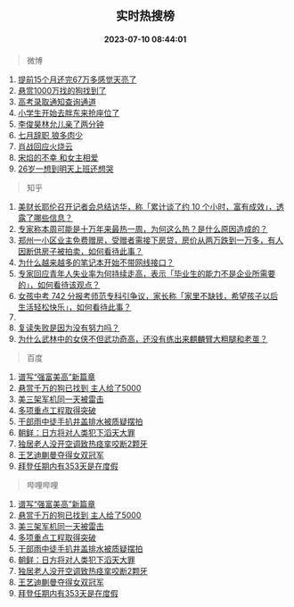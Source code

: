 <div align="center"><h2>实时热搜榜</h2><h4>2023-07-10 08:44:01</h4></div>

> 微博  

1. [提前15个月还完67万多感觉天亮了](https://s.weibo.com/weibo?q=%23%E6%8F%90%E5%89%8D15%E4%B8%AA%E6%9C%88%E8%BF%98%E5%AE%8C67%E4%B8%87%E5%A4%9A%E6%84%9F%E8%A7%89%E5%A4%A9%E4%BA%AE%E4%BA%86%23&t=31&band_rank=1&Refer=top)<br />
2. [悬赏1000万找的狗找到了](https://s.weibo.com/weibo?q=%23%E6%82%AC%E8%B5%8F1000%E4%B8%87%E6%89%BE%E7%9A%84%E7%8B%97%E6%89%BE%E5%88%B0%E4%BA%86%23&t=31&band_rank=2&Refer=top)<br />
3. [高考录取通知查询通道](https://s.weibo.com/weibo?q=%23%E9%AB%98%E8%80%83%E5%BD%95%E5%8F%96%E9%80%9A%E7%9F%A5%E6%9F%A5%E8%AF%A2%E9%80%9A%E9%81%93%23&t=31&band_rank=3&Refer=top)<br />
4. [小学生开始去胖东来抢座位了](https://s.weibo.com/weibo?q=%23%E5%B0%8F%E5%AD%A6%E7%94%9F%E5%BC%80%E5%A7%8B%E5%8E%BB%E8%83%96%E4%B8%9C%E6%9D%A5%E6%8A%A2%E5%BA%A7%E4%BD%8D%E4%BA%86%23&t=31&band_rank=4&Refer=top)<br />
5. [李俊昊林允儿亲了两分钟](https://s.weibo.com/weibo?q=%23%E6%9D%8E%E4%BF%8A%E6%98%8A%E6%9E%97%E5%85%81%E5%84%BF%E4%BA%B2%E4%BA%86%E4%B8%A4%E5%88%86%E9%92%9F%23&t=31&band_rank=5&Refer=top)<br />
6. [七月辞职 狼多肉少](https://s.weibo.com/weibo?q=%E4%B8%83%E6%9C%88%E8%BE%9E%E8%81%8C%20%E7%8B%BC%E5%A4%9A%E8%82%89%E5%B0%91&t=31&band_rank=6&Refer=top)<br />
7. [肖战回应火烧云](https://s.weibo.com/weibo?q=%23%E8%82%96%E6%88%98%E5%9B%9E%E5%BA%94%E7%81%AB%E7%83%A7%E4%BA%91%23&t=31&band_rank=7&Refer=top)<br />
8. [宋焰的不幸 和女主相爱](https://s.weibo.com/weibo?q=%E5%AE%8B%E7%84%B0%E7%9A%84%E4%B8%8D%E5%B9%B8%20%E5%92%8C%E5%A5%B3%E4%B8%BB%E7%9B%B8%E7%88%B1&t=31&band_rank=8&Refer=top)<br />
9. [26岁一想到明天上班还想哭](https://s.weibo.com/weibo?q=%2326%E5%B2%81%E4%B8%80%E6%83%B3%E5%88%B0%E6%98%8E%E5%A4%A9%E4%B8%8A%E7%8F%AD%E8%BF%98%E6%83%B3%E5%93%AD%23&t=31&band_rank=9&Refer=top)<br />

> 知乎  

1. [美财长耶伦召开记者会总结访华，称「累计谈了约 10 个小时，富有成效」，透露了哪些信息？](https://www.zhihu.com/question/611205658)<br />
2. [专家称本周可能是十万年来最热一周，为何这么热？是什么原因造成的？](https://www.zhihu.com/question/611194015)<br />
3. [郑州一小区业主免费赠房，受赠者需接下房贷，房价从两万跌到一万多，有人因断供房子被拍卖，如何看待此事？](https://www.zhihu.com/question/611125322)<br />
4. [为什么越来越多的笔记本开始不带网线接口？](https://www.zhihu.com/question/604395192)<br />
5. [专家回应青年人失业率为何持续走高，表示「毕业生的能力不是企业所需要的」，如何看待该观点？](https://www.zhihu.com/question/611222540)<br />
6. [女孩中考 742 分报考师范专科引争议，家长称「家里不缺钱，希望孩子以后生活轻松快乐」，如何看待此事？](https://www.zhihu.com/question/611196621)<br />
7. []()<br />
8. [复读失败是因为没有努力吗？](https://www.zhihu.com/question/609618564)<br />
9. [为什么武林中的女侠不但武功奇高，还没有练出来麒麟臂大粗腿和老茧？](https://www.zhihu.com/question/278326506)<br />

> 百度  

1. [谱写“强富美高”新篇章](https://www.baidu.com/s?wd=%E8%B0%B1%E5%86%99%E2%80%9C%E5%BC%BA%E5%AF%8C%E7%BE%8E%E9%AB%98%E2%80%9D%E6%96%B0%E7%AF%87%E7%AB%A0&sa=fyb_news&rsv_dl=fyb_news)<br />
2. [悬赏千万的狗已找到 主人给了5000](https://www.baidu.com/s?wd=%E6%82%AC%E8%B5%8F%E5%8D%83%E4%B8%87%E7%9A%84%E7%8B%97%E5%B7%B2%E6%89%BE%E5%88%B0+%E4%B8%BB%E4%BA%BA%E7%BB%99%E4%BA%865000&sa=fyb_news&rsv_dl=fyb_news)<br />
3. [美三架军机同一天被雷击](https://www.baidu.com/s?wd=%E7%BE%8E%E4%B8%89%E6%9E%B6%E5%86%9B%E6%9C%BA%E5%90%8C%E4%B8%80%E5%A4%A9%E8%A2%AB%E9%9B%B7%E5%87%BB&sa=fyb_news&rsv_dl=fyb_news)<br />
4. [多项重点工程取得突破](https://www.baidu.com/s?wd=%E5%A4%9A%E9%A1%B9%E9%87%8D%E7%82%B9%E5%B7%A5%E7%A8%8B%E5%8F%96%E5%BE%97%E7%AA%81%E7%A0%B4&sa=fyb_news&rsv_dl=fyb_news)<br />
5. [干部雨中徒手扒井盖排水被质疑摆拍](https://www.baidu.com/s?wd=%E5%B9%B2%E9%83%A8%E9%9B%A8%E4%B8%AD%E5%BE%92%E6%89%8B%E6%89%92%E4%BA%95%E7%9B%96%E6%8E%92%E6%B0%B4%E8%A2%AB%E8%B4%A8%E7%96%91%E6%91%86%E6%8B%8D&sa=fyb_news&rsv_dl=fyb_news)<br />
6. [朝鲜：日方将对人类犯下滔天大罪](https://www.baidu.com/s?wd=%E6%9C%9D%E9%B2%9C%EF%BC%9A%E6%97%A5%E6%96%B9%E5%B0%86%E5%AF%B9%E4%BA%BA%E7%B1%BB%E7%8A%AF%E4%B8%8B%E6%BB%94%E5%A4%A9%E5%A4%A7%E7%BD%AA&sa=fyb_news&rsv_dl=fyb_news)<br />
7. [独居老人没开空调致热痉挛咬断2颗牙](https://www.baidu.com/s?wd=%E7%8B%AC%E5%B1%85%E8%80%81%E4%BA%BA%E6%B2%A1%E5%BC%80%E7%A9%BA%E8%B0%83%E8%87%B4%E7%83%AD%E7%97%89%E6%8C%9B%E5%92%AC%E6%96%AD2%E9%A2%97%E7%89%99&sa=fyb_news&rsv_dl=fyb_news)<br />
8. [王艺迪蒯曼夺得女双冠军](https://www.baidu.com/s?wd=%E7%8E%8B%E8%89%BA%E8%BF%AA%E8%92%AF%E6%9B%BC%E5%A4%BA%E5%BE%97%E5%A5%B3%E5%8F%8C%E5%86%A0%E5%86%9B&sa=fyb_news&rsv_dl=fyb_news)<br />
9. [拜登任期内有353天是在度假](https://www.baidu.com/s?wd=%E6%8B%9C%E7%99%BB%E4%BB%BB%E6%9C%9F%E5%86%85%E6%9C%89353%E5%A4%A9%E6%98%AF%E5%9C%A8%E5%BA%A6%E5%81%87&sa=fyb_news&rsv_dl=fyb_news)<br />

> 哔哩哔哩  

1. [谱写“强富美高”新篇章](https://www.baidu.com/s?wd=%E8%B0%B1%E5%86%99%E2%80%9C%E5%BC%BA%E5%AF%8C%E7%BE%8E%E9%AB%98%E2%80%9D%E6%96%B0%E7%AF%87%E7%AB%A0&sa=fyb_news&rsv_dl=fyb_news)<br />
2. [悬赏千万的狗已找到 主人给了5000](https://www.baidu.com/s?wd=%E6%82%AC%E8%B5%8F%E5%8D%83%E4%B8%87%E7%9A%84%E7%8B%97%E5%B7%B2%E6%89%BE%E5%88%B0+%E4%B8%BB%E4%BA%BA%E7%BB%99%E4%BA%865000&sa=fyb_news&rsv_dl=fyb_news)<br />
3. [美三架军机同一天被雷击](https://www.baidu.com/s?wd=%E7%BE%8E%E4%B8%89%E6%9E%B6%E5%86%9B%E6%9C%BA%E5%90%8C%E4%B8%80%E5%A4%A9%E8%A2%AB%E9%9B%B7%E5%87%BB&sa=fyb_news&rsv_dl=fyb_news)<br />
4. [多项重点工程取得突破](https://www.baidu.com/s?wd=%E5%A4%9A%E9%A1%B9%E9%87%8D%E7%82%B9%E5%B7%A5%E7%A8%8B%E5%8F%96%E5%BE%97%E7%AA%81%E7%A0%B4&sa=fyb_news&rsv_dl=fyb_news)<br />
5. [干部雨中徒手扒井盖排水被质疑摆拍](https://www.baidu.com/s?wd=%E5%B9%B2%E9%83%A8%E9%9B%A8%E4%B8%AD%E5%BE%92%E6%89%8B%E6%89%92%E4%BA%95%E7%9B%96%E6%8E%92%E6%B0%B4%E8%A2%AB%E8%B4%A8%E7%96%91%E6%91%86%E6%8B%8D&sa=fyb_news&rsv_dl=fyb_news)<br />
6. [朝鲜：日方将对人类犯下滔天大罪](https://www.baidu.com/s?wd=%E6%9C%9D%E9%B2%9C%EF%BC%9A%E6%97%A5%E6%96%B9%E5%B0%86%E5%AF%B9%E4%BA%BA%E7%B1%BB%E7%8A%AF%E4%B8%8B%E6%BB%94%E5%A4%A9%E5%A4%A7%E7%BD%AA&sa=fyb_news&rsv_dl=fyb_news)<br />
7. [独居老人没开空调致热痉挛咬断2颗牙](https://www.baidu.com/s?wd=%E7%8B%AC%E5%B1%85%E8%80%81%E4%BA%BA%E6%B2%A1%E5%BC%80%E7%A9%BA%E8%B0%83%E8%87%B4%E7%83%AD%E7%97%89%E6%8C%9B%E5%92%AC%E6%96%AD2%E9%A2%97%E7%89%99&sa=fyb_news&rsv_dl=fyb_news)<br />
8. [王艺迪蒯曼夺得女双冠军](https://www.baidu.com/s?wd=%E7%8E%8B%E8%89%BA%E8%BF%AA%E8%92%AF%E6%9B%BC%E5%A4%BA%E5%BE%97%E5%A5%B3%E5%8F%8C%E5%86%A0%E5%86%9B&sa=fyb_news&rsv_dl=fyb_news)<br />
9. [拜登任期内有353天是在度假](https://www.baidu.com/s?wd=%E6%8B%9C%E7%99%BB%E4%BB%BB%E6%9C%9F%E5%86%85%E6%9C%89353%E5%A4%A9%E6%98%AF%E5%9C%A8%E5%BA%A6%E5%81%87&sa=fyb_news&rsv_dl=fyb_news)<br />

